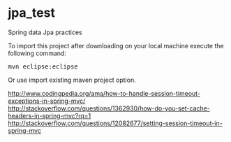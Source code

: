 jpa_test
========

Spring data Jpa practices 


To import this project after downloading on your local machine execute the following command:

<pre>
mvn eclipse:eclipse
</pre>

Or use import existing maven project option.

http://www.codingpedia.org/ama/how-to-handle-session-timeout-exceptions-in-spring-mvc/
http://stackoverflow.com/questions/1362930/how-do-you-set-cache-headers-in-spring-mvc?rq=1
http://stackoverflow.com/questions/12082677/setting-session-timeout-in-spring-mvc
